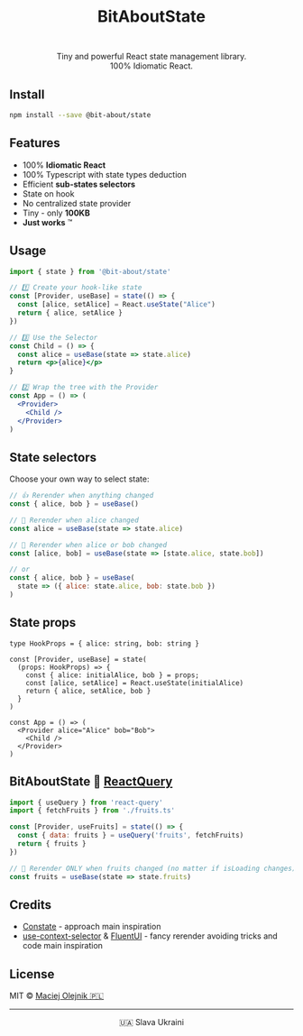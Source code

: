 # <p align="center">BitAboutState</p>
<p align="center">
<img alt="" src="https://user-images.githubusercontent.com/1496580/160495578-c4a54e53-7c5f-4bc3-9db3-a45c6ed45394.png" /><br/>
<a href="https://www.npmjs.com/package/@bit-about/state"><img alt="" src="https://img.shields.io/npm/v/@bit-about/state.svg" /></a>
<img alt="" src="https://img.shields.io/bundlephobia/min/@bit-about/state?label=size" />
<img alt="" src="https://img.shields.io/codecov/c/github/bit-about/state" />
<br />
Tiny and powerful React state management library.<br />
100% Idiomatic React.<br />
</p>

## Install

```bash
npm install --save @bit-about/state
```

## Features

- 100% **Idiomatic React**
- 100% Typescript with state types deduction
- Efficient **sub-states selectors**
- State on hook
- No centralized state provider
- Tiny - only **100KB**
- **Just works** ™️

## Usage

```jsx
import { state } from '@bit-about/state'

// 1️⃣ Create your hook-like state
const [Provider, useBase] = state(() => {
  const [alice, setAlice] = React.useState("Alice")
  return { alice, setAlice }
})

// 3️⃣ Use the Selector
const Child = () => {
  const alice = useBase(state => state.alice)
  return <p>{alice}</p>
}

// 2️⃣ Wrap the tree with the Provider
const App = () => (
  <Provider>
    <Child />
  </Provider>
)
```

## State selectors
Choose your own way to select state:

```jsx
// 👍 Rerender when anything changed
const { alice, bob } = useBase()

// 💪 Rerender when alice changed
const alice = useBase(state => state.alice)

// 🤌 Rerender when alice or bob changed
const [alice, bob] = useBase(state => [state.alice, state.bob])

// or
const { alice, bob } = useBase( 
  state => ({ alice: state.alice, bob: state.bob }) 
)
```

## State props

```tsx
type HookProps = { alice: string, bob: string }

const [Provider, useBase] = state(
  (props: HookProps) => {
    const { alice: initialAlice, bob } = props;
    const [alice, setAlice] = React.useState(initialAlice)
    return { alice, setAlice, bob }
  }
)

const App = () => (
  <Provider alice="Alice" bob="Bob">
    <Child />
  </Provider>
)
```

## BitAboutState 💛 [ReactQuery](https://github.com/tannerlinsley/react-query)

```jsx
import { useQuery } from 'react-query'
import { fetchFruits } from './fruits.ts'

const [Provider, useFruits] = state(() => {
  const { data: fruits } = useQuery('fruits', fetchFruits)
  return { fruits }
})

// 🧠 Rerender ONLY when fruits changed (no matter if isLoading changes)
const fruits = useBase(state => state.fruits)
```

## Credits
- [Constate](https://github.com/diegohaz/constate) - approach main inspiration
- [use-context-selector](https://github.com/dai-shi/use-context-selector) & [FluentUI](https://github.com/microsoft/fluentui) - fancy rerender avoiding tricks and code main inspiration


## License
MIT © [Maciej Olejnik 🇵🇱](https://github.com/Gareneye)

---
<p align="center">🇺🇦 Slava Ukraini</p>
